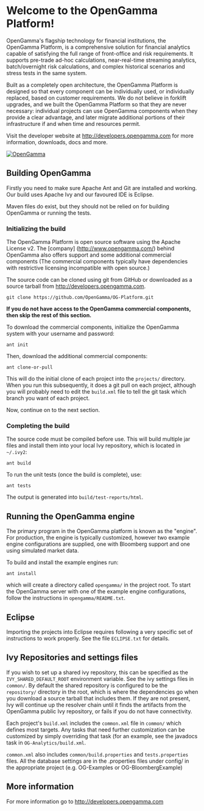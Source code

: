 Welcome to the OpenGamma Platform!
==================================

OpenGamma's flagship technology for financial institutions, the OpenGamma Platform, is a comprehensive solution for
financial analytics capable of satisfying the full range of front-office and risk requirements.  It supports pre-trade
ad-hoc calculations, near-real-time streaming analytics, batch/overnight risk calculations, and complex historical
scenarios and stress tests in the same system.

Built as a completely open architecture, the OpenGamma Platform is designed so that every component can be individually
used, or individually replaced, based on customer requirements.  We do not believe in forklift upgrades, and we built
the OpenGamma Platform so that they are never necessary: individual projects can use OpenGamma components when they
provide a clear advantage, and later migrate additional portions of their infrastructure if and when time and resources
permit.

Visit the developer website at http://developers.opengamma.com for more information, downloads, docs and more.

[![OpenGamma](http://developers.opengamma.com/res/display/default/chrome/masthead_logo.png "OpenGamma")](http://developers.opengamma.com)

Building OpenGamma
------------------

Firstly you need to make sure Apache Ant and Git are installed and working.  Our build uses Apache Ivy and our favoured
IDE is Eclipse.

Maven files do exist, but they should not be relied on for building OpenGamma or running the tests.


### Initializing the build

The OpenGamma Platform is open source software using the Apache License v2.  The [company] (http://www.opengamma.com/)
behind OpenGamma also offers support and some additional commercial components (The commercial components typically
have dependencies with restrictive licensing incompatible with open source.)

The source code can be cloned using git from GitHub or downloaded as a source tarball from
http://developers.opengamma.com.

    git clone https://github.com/OpenGamma/OG-Platform.git

**If you do not have access to the OpenGamma commercial components, then skip the rest of this section.**

To download the commercial components, initialize the OpenGamma system with your username and password:

    ant init

Then, download the additional commercial components:

    ant clone-or-pull

This will do the initial clone of each project into the `projects/` directory.  When you run this subsequently, it does
a git pull on each project, although you will probably need to edit the `build.xml` file to tell the git task which
branch you want of each project.

Now, continue on to the next section.


### Completing the build

The source code must be compiled before use.  This will build multiple jar files and install them into your local Ivy
repository, which is located in `~/.ivy2`:

    ant build

To run the unit tests (once the build is complete), use:

    ant tests

The output is generated into `build/test-reports/html`.


Running the OpenGamma engine
----------------------------

The primary program in the OpenGamma platform is known as the "engine".  For production, the engine is typically
customized, however two example engine configurations are supplied, one with Bloomberg support and one using simulated
market data.

To build and install the example engines run:

    ant install

which will create a directory called `opengamma/` in the project root.  To start the OpenGamma server with one of the
example engine configurations, follow the instructions in `opengamma/README.txt`.


Eclipse
-------

Importing the projects into Eclipse requires following a very specific set of instructions to work properly.  See the
file `ECLIPSE.txt` for details.


Ivy Repositories and settings files
-----------------------------------

If you wish to set up a shared ivy repository, this can be specified as the `IVY_SHARED_DEFAULT_ROOT` environment
variable.  See the ivy settings files in `common/`.  By default the shared repository is configured to be the
`repository/` directory in the root, which is where the dependencies go when you download a source tarball that
includes them.  If they are not present, Ivy will continue up the resolver chain until it finds the artifacts from the
OpenGamma public Ivy repository, or fails if you do not have connectivity.

Each project's `build.xml` includes the `common.xml` file in `common/` which defines most targets.  Any tasks that need
further customization can be customized by simply overriding that task (for an example, see the javadocs task in
`OG-Analytics/build.xml`.

`common.xml` also includes `common/build.properties` and `tests.properties` files.  All the database settings are in
the .properties files under config/ in the appropriate project (e.g. OG-Examples or OG-BloombergExample)


More information
----------------

For more information go to http://developers.opengamma.com
